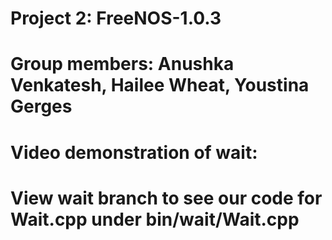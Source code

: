 # Project 2: FreeNOS-1.0.3
# Group members: Anushka Venkatesh, Hailee Wheat, Youstina Gerges 
# Video demonstration of wait:

# View wait branch to see our code for Wait.cpp under bin/wait/Wait.cpp
